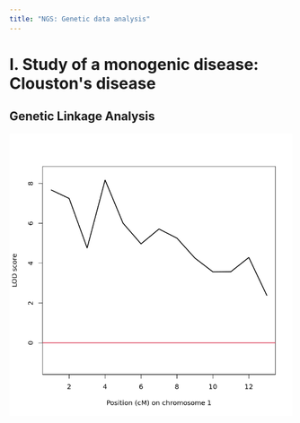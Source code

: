 ```yaml
---
title: "NGS: Genetic data analysis"
---
```


# I. Study of a monogenic disease: Clouston's disease

## Genetic Linkage Analysis

![](image.png)